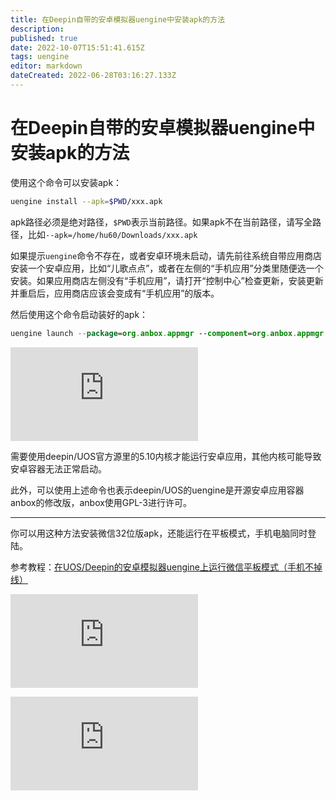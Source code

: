 ```yaml
---
title: 在Deepin自带的安卓模拟器uengine中安装apk的方法
description: 
published: true
date: 2022-10-07T15:51:41.615Z
tags: uengine
editor: markdown
dateCreated: 2022-06-28T03:16:27.133Z
---
```


# 在Deepin自带的安卓模拟器uengine中安装apk的方法
使用这个命令可以安装apk：

```bash
uengine install --apk=$PWD/xxx.apk
```

apk路径必须是绝对路径，`$PWD`表示当前路径。如果apk不在当前路径，请写全路径，比如`--apk=/home/hu60/Downloads/xxx.apk`

如果提示`uengine`命令不存在，或者安卓环境未启动，请先前往系统自带应用商店安装一个安卓应用，比如“儿歌点点”，或者在左侧的“手机应用”分类里随便选一个安装。如果应用商店左侧没有“手机应用”，请打开“控制中心”检查更新，安装更新并重启后，应用商店应该会变成有“手机应用”的版本。

然后使用这个命令启动装好的apk：

```kotlin
uengine launch --package=org.anbox.appmgr --component=org.anbox.appmgr.AppViewActivity
```

![file-hash-png-624b3d43fd8217d1008424a8f91220ec170357.png](https://hu60.cn/q.php/link.img.html?url64=aHR0cDovL2ZpbGUuaHU2MC5jbi9maWxlL2hhc2gvcG5nLzYyNGIzZDQzZmQ4MjE3ZDEwMDg0MjRhOGY5MTIyMGVjMTcwMzU3LnBuZw..)

需要使用deepin/UOS官方源里的5.10内核才能运行安卓应用，其他内核可能导致安卓容器无法正常启动。

此外，可以使用上述命令也表示deepin/UOS的uengine是开源安卓应用容器anbox的修改版，anbox使用GPL-3进行许可。

------

你可以用这种方法安装微信32位版apk，还能运行在平板模式，手机电脑同时登陆。

参考教程：[在UOS/Deepin的安卓模拟器uengine上运行微信平板模式（手机不掉线）](https://hu60.cn/q.php/link.url.html?url64=aHR0cHM6Ly9odTYwLmNuL3EucGhwL2Jicy50b3BpYy4xMDA5MzAuMS5odG1s)

![图片.png](https://hu60.cn/q.php/link.img.html?url64=aHR0cDovL2ZpbGUuaHU2MC5jbi9maWxlL2hhc2gvcG5nLzA3YmQwMDAzMzNlNjI3MWZjNGU0M2ZlNzQxYTEwNTZmNDU5OTk4LnBuZw..)

![图片.png](https://hu60.cn/q.php/link.img.html?url64=aHR0cDovL2ZpbGUuaHU2MC5jbi9maWxlL2hhc2gvcG5nLzQ5ZTUxYjYyNWEzYWY3MThlNDhjOTY2MmRmNDM0MWI3NDQ4MzM2LnBuZw..)